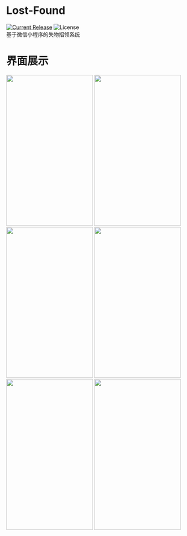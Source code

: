 # Lost-Found  
[![Current Release](https://img.shields.io/badge/release-v1.0.5-blue.svg?style=flat-square)](https://github.com/KashingLiu/Lost-Found/releases)
![License](https://img.shields.io/badge/license-MIT-green.svg?style=flat-square)   
基于微信小程序的失物招领系统

# 界面展示
<img height='400px' width='230px' src='https://ws1.sinaimg.cn/large/006tKfTcly1g1myly9oyoj30ho0ven16.jpg'>   <img height='400px' width='230px' src='https://ws1.sinaimg.cn/large/006tKfTcly1g1mzdmt6toj30ho0vit93.jpg'>   <img height='400px' width='230px' src='https://ws3.sinaimg.cn/large/006tKfTcly1g1mzhsey2aj30ho0vgwey.jpg'>   <img height='400px' width='230px' src='https://ws2.sinaimg.cn/large/006tKfTcly1g1mz7dv1wjj30ho0ve414.jpg'>   <img height='400px' width='230px' src='https://ws2.sinaimg.cn/large/006tKfTcly1g1mzj053h9j30ho0vgq3g.jpg'>   <img height='400px' width='230px' src='https://ws4.sinaimg.cn/large/006tKfTcly1g1mzjyfbkwj30ho0vgabz.jpg'>
